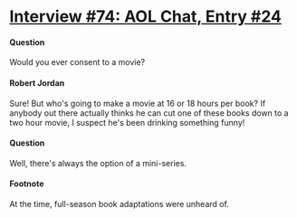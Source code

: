 # [Interview #74: AOL Chat, Entry #24](https://www.theoryland.com/intvmain.php?i=74#24)

#### Question

Would you ever consent to a movie?

#### Robert Jordan

Sure! But who's going to make a movie at 16 or 18 hours per book? If anybody out there actually thinks he can cut one of these books down to a two hour movie, I suspect he's been drinking something funny!

#### Question

Well, there's always the option of a mini-series.

#### Footnote

At the time, full-season book adaptations were unheard of.

